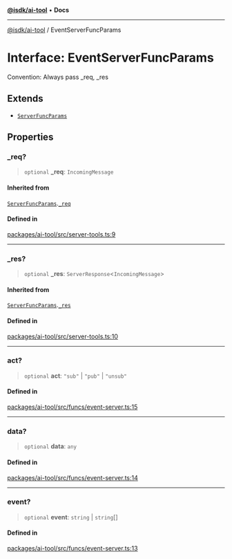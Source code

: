 [**@isdk/ai-tool**](../README.md) • **Docs**

***

[@isdk/ai-tool](../globals.md) / EventServerFuncParams

# Interface: EventServerFuncParams

Convention: Always pass _req, _res

## Extends

- [`ServerFuncParams`](ServerFuncParams.md)

## Properties

### \_req?

> `optional` **\_req**: `IncomingMessage`

#### Inherited from

[`ServerFuncParams`](ServerFuncParams.md).[`_req`](ServerFuncParams.md#_req)

#### Defined in

[packages/ai-tool/src/server-tools.ts:9](https://github.com/isdk/ai-tool.js/blob/5f9f0083c734722103ff5468e424b48c212a55f0/src/server-tools.ts#L9)

***

### \_res?

> `optional` **\_res**: `ServerResponse`\<`IncomingMessage`\>

#### Inherited from

[`ServerFuncParams`](ServerFuncParams.md).[`_res`](ServerFuncParams.md#_res)

#### Defined in

[packages/ai-tool/src/server-tools.ts:10](https://github.com/isdk/ai-tool.js/blob/5f9f0083c734722103ff5468e424b48c212a55f0/src/server-tools.ts#L10)

***

### act?

> `optional` **act**: `"sub"` \| `"pub"` \| `"unsub"`

#### Defined in

[packages/ai-tool/src/funcs/event-server.ts:15](https://github.com/isdk/ai-tool.js/blob/5f9f0083c734722103ff5468e424b48c212a55f0/src/funcs/event-server.ts#L15)

***

### data?

> `optional` **data**: `any`

#### Defined in

[packages/ai-tool/src/funcs/event-server.ts:14](https://github.com/isdk/ai-tool.js/blob/5f9f0083c734722103ff5468e424b48c212a55f0/src/funcs/event-server.ts#L14)

***

### event?

> `optional` **event**: `string` \| `string`[]

#### Defined in

[packages/ai-tool/src/funcs/event-server.ts:13](https://github.com/isdk/ai-tool.js/blob/5f9f0083c734722103ff5468e424b48c212a55f0/src/funcs/event-server.ts#L13)
